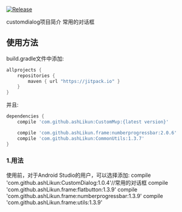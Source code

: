 [![Release](https://jitpack.io/v/ashLikun/customdialog.svg)](https://jitpack.io/#ashLikun/customdialog)

customdialog项目简介
   常用的对话框

## 使用方法

build.gradle文件中添加:
```gradle
allprojects {
    repositories {
        maven { url "https://jitpack.io" }
    }
}
```
并且:

```gradle
dependencies {
    compile 'com.github.ashLikun:CustomMvp:{latest version}'

    compile 'com.github.ashLikun.frame:numberprogressbar:2.0.6'
    compile 'com.github.ashLikun:CommonUtils:1.3.7'
}
```



### 1.用法
使用前，对于Android Studio的用户，可以选择添加:
     compile 'com.github.ashLikun:CustomDialog:1.0.4'//常用的对话框
     compile 'com.github.ashLikun.frame:flatbutton:1.3.9'
     compile 'com.github.ashLikun.frame:numberprogressbar:1.3.9'
     compile 'com.github.ashLikun.frame:utils:1.3.9'


